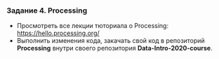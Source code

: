### Задание 4. Processing 
- Просмотреть все лекции тюториала о Processing: https://hello.processing.org/
- Выполнить изменения кода, закачать свой код в репозиторий **Processing**  внутри своего репозитория **Data-Intro-2020-course**.
